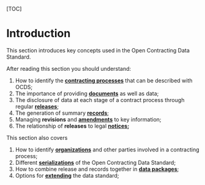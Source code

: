 [TOC]

# Introduction

<span class="lead">This section introduces key concepts used in the Open Contracting Data Standard.</span>

After reading this section you should understand:

1. How to identify the **[contracting processes](../definitions)** that can be described with OCDS;
1. The importance of providing **[documents](../releases_and_records#documents)** as well as data;
1. The disclosure of data at each stage of a contract process through regular **[releases](../releases_and_records#releases)**;
1. The generation of summary **[records](../releases_and_records#records)**;
1. Managing **revisions** and **[amendments](../releases_and_records#ammendments)** to key information;
1. The relationship of **releases** to legal **[notices](../releases_and_records#notices);**

This section also covers

1. How to identify **[organizations](../identifiers#organizations)** and other parties involved in a contracting process;
1. Different **[serializations](../serlialization)** of the Open Contracting Data Standard;
1. How to combine release and records together in **[data packages](../releases_and_records#packages)**;
1. Options for **[extending](../conformance)** the data standard;
